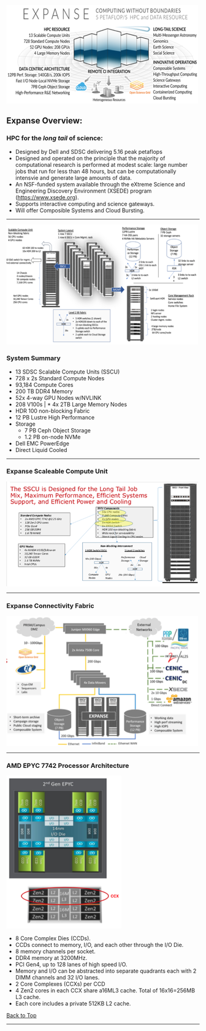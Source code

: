 <img src="../images/expanse_overview.png" alt="Expanse Overview" width="500px" />

## Expanse Overview:

### HPC for the *long tail* of science:
* Designed by Dell and SDSC delivering 5.16 peak petaflops
* Designed and operated on the principle that the majority of computational research is performed at modest scale: large number jobs that run for less than 48 hours, but can be computationally intensvie and generate large amounts of data.
* An NSF-funded system available through the eXtreme Science and Engineering Discovery Environment (XSEDE) program (https://www.xsede.org).
* Supports interactive computing and science gateways.
* Will offer Composible Systems and Cloud Bursting.


<hr>

<img src="../images/expanse_heterogeneous_arch.png" alt="Expanse Heterogeneous Architecture" width="500px" />

### System Summary

* 13 SDSC Scalable Compute Units (SSCU)
* 728 x 2s Standard Compute Nodes
* 93,184 Compute Cores
* 200 TB DDR4 Memory
* 52x 4-way GPU Nodes w/NVLINK
* 208 V100s | * 4x 2TB Large Memory Nodes
* HDR 100 non-blocking Fabric
* 12 PB Lustre High Performance
* Storage
  * 7 PB Ceph Object Storage
  * 1.2 PB on-node NVMe
* Dell EMC PowerEdge
* Direct Liquid Cooled 


<hr>

### Expanse Scaleable Compute Unit

<img src="../images/expanse_sccu.png" alt="Expanse Scaleable Compute Unit" width="500px" />

<hr>

### Expanse Connectivity Fabric

<img src="../images/expanse_connectivity_fabric.png" alt="Expanse Connectivity Fabric" width="500px" />

<hr>

### AMD EPYC 7742 Processor Architecture
<img src="../images/amd-epyc-7742-processor-arch.png" alt="AMD EPYC 7742 Processor Architecture" width="300px" />


* 8 Core Complex Dies (CCDs). 
* CCDs connect to memory, I/O, and each other through the I/O Die. 
* 8 memory channels per socket. 
* DDR4 memory at 3200MHz. 
* PCI Gen4, up to 128 lanes of high speed I/O. 
* Memory and I/O can be abstracted into separate quadrants each with 2 DIMM channels and 32 I/O lanes. 
* 2 Core Complexes (CCXs) per CCD 
* 4 Zen2 cores in each CCX share a16ML3 cache. Total of 16x16=256MB L3 cache.
* Each core includes a private 512KB L2 cache.  



[Back to Top](#top)
<hr>
